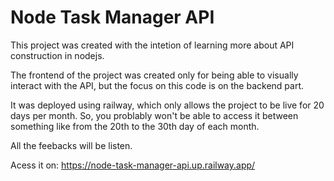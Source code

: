 # Node Task Manager API

This project was created with the intetion of learning more about API construction in nodejs.

The frontend of the project was created only for being able to visually interact with the API, but the focus on this code is on the backend part.

It was deployed using railway, which only allows the project to be live for 20 days per month. So, you problably won't be able to access it between something like from the 20th to the 30th day of each month.

All the feebacks will be listen.

Acess it on: https://node-task-manager-api.up.railway.app/
